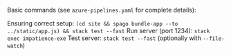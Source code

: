 Basic commands (see `azure-pipelines.yaml` for complete details):

Ensuring correct setup: `(cd site && spago bundle-app --to ../static/app.js) && stack test --fast`
Run server (port 1234): `stack exec impatience-exe`
Test server: `stack test --fast` (optionally with `--file-watch`)
